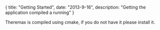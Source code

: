{
  title: "Getting Started",
  date:  "2013-9-16",
  description: "Getting the application compiled a running"
}

Theremax is compiled using cmake, if you do not have it please install it.